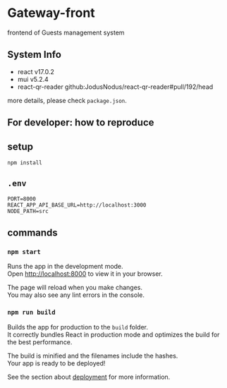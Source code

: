 # Gateway-front

frontend of Guests management system

## System Info

- react v17.0.2
- mui v5.2.4
- react-qr-reader github:JodusNodus/react-qr-reader#pull/192/head

more details, please check `package.json`.

## For developer: how to reproduce

## setup

```
npm install
```

## `.env`

```
PORT=8000
REACT_APP_API_BASE_URL=http://localhost:3000
NODE_PATH=src
```

## commands

### `npm start`

Runs the app in the development mode.\
Open [http://localhost:8000](http://localhost:8000) to view it in your browser.

The page will reload when you make changes.\
You may also see any lint errors in the console.

### `npm run build`

Builds the app for production to the `build` folder.\
It correctly bundles React in production mode and optimizes the build for the best performance.

The build is minified and the filenames include the hashes.\
Your app is ready to be deployed!

See the section about [deployment](https://facebook.github.io/create-react-app/docs/deployment) for more information.